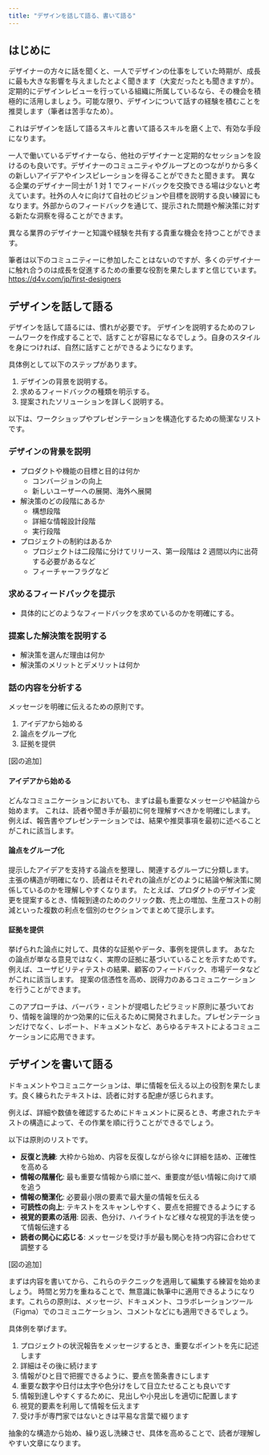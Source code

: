 ```yaml
---
title: "デザインを話して語る、書いて語る"
---
```

## はじめに
デザイナーの方々に話を聞くと、一人でデザインの仕事をしていた時期が、成長に最も大きな影響を与えましたとよく聞きます（大変だったとも聞きますが）。
定期的にデザインレビューを行っている組織に所属しているなら、その機会を積極的に活用しましょう。可能な限り、デザインについて話すの経験を積むことを推奨します（筆者は苦手なため）。

これはデザインを話して語るスキルと書いて語るスキルを磨く上で、有効な手段になります。

一人で働いているデザイナーなら、他社のデザイナーと定期的なセッションを設けるのも良いです。デザイナーのコミュニティやグループとのつながりから多くの新しいアイデアやインスピレーションを得ることができたと聞きます。
異なる企業のデザイナー同士が 1 対 1 でフィードバックを交換できる場は少ないと考えています。社外の人々に向けて自社のビジョンや目標を説明する良い練習にもなります。外部からのフィードバックを通じて、提示された問題や解決策に対する新たな洞察を得ることができます。

異なる業界のデザイナーと知識や経験を共有する貴重な機会を持つことができます。

筆者は以下のコミュニティーに参加したことはないのですが、多くのデザイナーに触れ合うのは成長を促進するための重要な役割を果たしますと信じています。
https://d4v.com/jp/first-designers

## デザインを話して語る
デザインを話して語るには、慣れが必要です。
デザインを説明するためのフレームワークを作成することで、話すことが容易になるでしょう。自身のスタイルを身につければ、自然に話すことができるようになります。

具体例として以下のステップがあります。

1. デザインの背景を説明する。
2. 求めるフィードバックの種類を明示する。
3. 提案されたソリューションを詳しく説明する。

以下は、ワークショップやプレゼンテーションを構造化するための簡潔なリストです。

### デザインの背景を説明
- プロダクトや機能の目標と目的は何か
  - コンバージョンの向上
  - 新しいユーザーへの展開、海外へ展開
- 解決策のどの段階にあるか
  - 構想段階 
  - 詳細な情報設計段階
  - 実行段階 
- プロジェクトの制約はあるか
  - プロジェクトは二段階に分けてリリース、第一段階は 2 週間以内に出荷する必要があるなど
  - フィーチャーフラグなど

### 求めるフィードバックを提示
- 具体的にどのようなフィードバックを求めているのかを明確にする。

### 提案した解決策を説明する
- 解決策を選んだ理由は何か
- 解決策のメリットとデメリットは何か

### 話の内容を分析する
メッセージを明確に伝えるための原則です。

1. アイデアから始める
2. 論点をグループ化
3. 証拠を提供

[図の追加］

#### アイデアから始める
どんなコミュニケーションにおいても、まずは最も重要なメッセージや結論から始めます。
これは、読者や聞き手が最初に何を理解すべきかを明確にします。
例えば、報告書やプレゼンテーションでは、結果や推奨事項を最初に述べることがこれに該当します。

#### 論点をグループ化
提示したアイデアを支持する論点を整理し、関連するグループに分類します。
主張の構造が明確になり、読者はそれぞれの論点がどのように結論や解決策に関係しているのかを理解しやすくなります。
たとえば、プロダクトのデザイン変更を提案するとき、情報到達のためのクリック数、売上の増加、生産コストの削減といった複数の利点を個別のセクションでまとめて提示します。

#### 証拠を提供
挙げられた論点に対して、具体的な証拠やデータ、事例を提供します。
あなたの論点が単なる意見ではなく、実際の証拠に基づいていることを示すためです。
例えば、ユーザビリティテストの結果、顧客のフィードバック、市場データなどがこれに該当します。
提案の信憑性を高め、説得力のあるコミュニケーションを行うことができます。

このアプローチは、バーバラ・ミントが提唱したピラミッド原則に基づいており、情報を論理的かつ効果的に伝えるために開発されました。プレゼンテーションだけでなく、レポート、ドキュメントなど、あらゆるテキストによるコミュニケーションに応用できます。

## デザインを書いて語る
ドキュメントやコミュニケーションは、単に情報を伝える以上の役割を果たします。良く練られたテキストは、読者に対する配慮が感じられます。

例えば、詳細や数値を確認するためにドキュメントに戻るとき、考慮されたテキストの構造によって、その作業を順に行うことができるでしょう。

以下は原則のリストです。
- **反復と洗練**: 大枠から始め、内容を反復しながら徐々に詳細を詰め、正確性を高める
- **情報の階層化**: 最も重要な情報から順に並べ、重要度が低い情報に向けて順を追う
- **情報の簡潔化**: 必要最小限の要素で最大量の情報を伝える
- **可読性の向上**: テキストをスキャンしやすく、要点を把握できるようにする
- **視覚的要素の活用**: 図表、色分け、ハイライトなど様々な視覚的手法を使って情報伝達する
- **読者の関心に応じる**: メッセージを受け手が最も関心を持つ内容に合わせて調整する

[図の追加］

まずは内容を書いてから、これらのテクニックを適用して編集する練習を始めましょう。
時間と労力を重ねることで、無意識に執筆中に適用できるようになります。これらの原則は、メッセージ、ドキュメント、コラボレーションツール（Figma）でのコミュニケーション、コメントなどにも適用できるでしょう。 

具体例を挙げます。
1. プロジェクトの状況報告をメッセージするとき、重要なポイントを先に記述します 
2. 詳細はその後に続けます 
3. 情報がひと目で把握できるように、要点を箇条書きにします
4. 重要な数字や日付は太字や色分けをして目立たせることも良いです
5. 情報到達しやすくするために、見出しや小見出しを適切に配置します 
6. 視覚的要素を利用して情報を伝えます
7. 受け手が専門家ではないときは平易な言葉で綴ります

抽象的な構造から始め、繰り返し洗練させ、具体を高めることで、読者が理解しやすい文章になります。